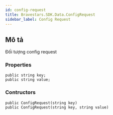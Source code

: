 ```yaml
---
id: config-request
title: Bravestars.SDK.Data.ConfigRequest
sidebar_label: Config Request
---
```

## Mô tả

Đối tượng config request

### Properties

``` Thuộc tính
public string key;
public string value;
```

### Contructors

``` Khởi tạo
public ConfigRequest(string key)
public ConfigRequest(string key, string value)
```
